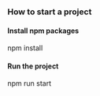 ### How to start a project

#### Install npm packages
npm install


#### Run the project
npm run start
